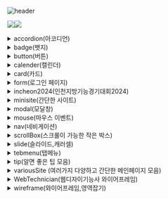 ![header](https://capsule-render.vercel.app/api?type=rect&height=200&text=The%20precious%20things%20that%20I%20leave%20behind&fontSize=35&color=0:E3E3E3,100:5D6874&fontColor=000)

<img src="https://img.shields.io/badge/HTML5-black?style=for-the-badge&logo=HTML5&logoColor=E34F26"><img src="https://img.shields.io/badge/CSS3-black?style=for-the-badge&logo=CSS3&logoColor=1572B6">

<details>
<summary>
  accordion(아코디언)
</summary>
  
    아코디언 메뉴 （ 세로 드롭다운 느낌 ）
</details>

<details>
<summary>
  badge(뱃지)
</summary>
  
    button을 활용헤서 만든 SNS 메시지 버튼 디자인
</details>

<details>
<summary>
  button(버튼)
</summary>
  
    button의 내부를 그라데이션, 이미지 등으로 꾸민 버튼
</details>

<details>
<summary>
  calender(캘린더)
</summary>
  
    ul li로 간단하게 만든 달
</details>

<details>
<summary>
  card(카드)
</summary>
  
    위에 이미지, 아래에는 설명이 들어간 카드 모양의 박스
</details>

<details>
<summary>
  form(로그인 페이지)
</summary>
  
    탭메뉴와 다양한 input의 type을 섞어서 만든 로그인 페이지
</details>

<details>
<summary>
  incheon2024(인천지방기능경기대회2024)
</summary>
  
    인천지방기능경기대회 2024년 문제 중 굿즈, 갤러리(실패) 코드
</details>

<details>
<summary>
  minisite(간단한 사이트)
</summary>
  
    쉽게 만들기 좋은 사이트(예 : 로그인 페이지)
</details>

<details>
<summary>
  modal(모달창)
</summary>
  
    버튼을 클릭하면 나오는 광고창, 설명창
    focusModal : css 포커스 기능으로 최대한 간단하게 만든 모달창(실패)
</details>

<details>
<summary>
  mouse(마우스 이벤트)
</summary>
  
    css의 4가지 유용한 마우스 이벤트 정리
</details>

<details>
<summary>
  nav(네비게이션)
</summary>
  
    0. nav : nav, ul, li만 사용해서 만드는 간단한 네비게이션 메뉴
    1. DropDownMenu : 2가지 드롭다운 기능이 들어간 메뉴바
    2. inputNav : input이 들어간 네비게이션 디자인
    3. navigation : 보편적인 네비게이션 디자인
</details>

<details>
<summary>
  scrollBox(스크롤이 가능한 작은 박스)
</summary>
  
    스크롤 기능을 넣은 작은 박스
    +디자인 된 스크롤바
</details>

<details>
<summary>
   slide(슬라이드,캐러셀)
</summary>

    @keyframes사용
    0. slide : css만 사용해서 이미지슬라이드(캐러셀)기능 구현
    1. doubleSlide : 이미지 두개가 순차적으로 보이는 슬라이드
    2. infiniteSlide : 무한으로 반복되는 텍스트슬라이드
    3. tripleSlide : 이미지 세개가 순차적으로 보이는 슬라이드
</details>

<details>
<summary>
  tebmenu(탭메뉴)
</summary>
  
    간단한 탭메뉴 코드
</details>

<details>
<summary>
  tip(알면 좋은 팁 모음)
</summary>
  
    1. Favicon : 파비콘 만드는 방법
    2. PyScript : 간단한 파이스크립트 사용 예시(파이썬에서 공부한거 이쁘게 출력 가능)
</details>

<details>
<summary>
  variousSite (여러가지 다양하고 간단한 메인페이지 모음)
</summary>
  
    1. SITE1 : 미리캔버스 사이트 창작
    2. SITE2 : 깃허브 사이트 창작
    3. SITE3 : 춘식이 사이트 창작
</details>

<details>
<summary>
  WebTechnician(웹디자이기능사 와이어프레임)
</summary>
  
    웹디자인기능사 공개문제 와이어프레임(제작중)
</details>

<details>
<summary>
  wireframe(와이어프레임,영역잡기)
</summary>
  
    웹디자인 및 개발을 배우기 시작하며 가장 먼저 하는 영역잡기 연습자료 모음
    0. wireframe : 간단한 영역잡기 시작용도
    -> wireframeJoy : 그냥 트렌지션과 마진을 사용해서 움직이는 영역 만들어본 폴더
</details>
